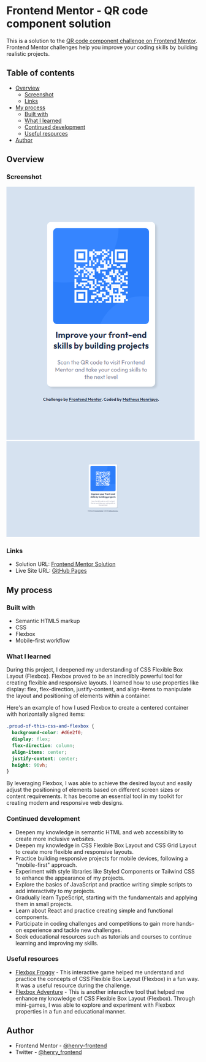 # Frontend Mentor - QR code component solution

This is a solution to the [QR code component challenge on Frontend Mentor](https://www.frontendmentor.io/challenges/qr-code-component-iux_sIO_H). Frontend Mentor challenges help you improve your coding skills by building realistic projects.

## Table of contents

- [Overview](#overview)
  - [Screenshot](#screenshot)
  - [Links](#links)
- [My process](#my-process)
  - [Built with](#built-with)
  - [What I learned](#what-i-learned)
  - [Continued development](#continued-development)
  - [Useful resources](#useful-resources)
- [Author](#author)

## Overview

### Screenshot

![](./screenshot/qr-code-component-mobile.png)
![](./screenshot/qr-code-component-desktop.png)

### Links

- Solution URL: [Frontend Mentor Solution](https://www.frontendmentor.io/challenges/qr-code-component-iux_sIO_H)
- Live Site URL: [GitHub Pages](https://henry-frontend.github.io/qr-code-component/)

## My process

### Built with

- Semantic HTML5 markup
- CSS
- Flexbox
- Mobile-first workflow

### What I learned

During this project, I deepened my understanding of CSS Flexible Box Layout (Flexbox). Flexbox proved to be an incredibly powerful tool for creating flexible and responsive layouts. I learned how to use properties like display: flex, flex-direction, justify-content, and align-items to manipulate the layout and positioning of elements within a container.

Here's an example of how I used Flexbox to create a centered container with horizontally aligned items:

```css
.proud-of-this-css-and-flexbox {
  background-color: #d6e2f0;
  display: flex;
  flex-direction: column;
  align-items: center;
  justify-content: center;
  height: 96vh;
}
```

By leveraging Flexbox, I was able to achieve the desired layout and easily adjust the positioning of elements based on different screen sizes or content requirements. It has become an essential tool in my toolkit for creating modern and responsive web designs.

### Continued development

- Deepen my knowledge in semantic HTML and web accessibility to create more inclusive websites.
- Deepen my knowledge in CSS Flexible Box Layout and CSS Grid Layout to create more flexible and responsive layouts.
- Practice building responsive projects for mobile devices, following a "mobile-first" approach.
- Experiment with style libraries like Styled Components or Tailwind CSS to enhance the appearance of my projects.
- Explore the basics of JavaScript and practice writing simple scripts to add interactivity to my projects.
- Gradually learn TypeScript, starting with the fundamentals and applying them in small projects.
- Learn about React and practice creating simple and functional components.
- Participate in coding challenges and competitions to gain more hands-on experience and tackle new challenges.
- Seek educational resources such as tutorials and courses to continue learning and improving my skills.

### Useful resources

- [Flexbox Froggy](https://flexboxfroggy.com/) - This interactive game helped me understand and practice the concepts of CSS Flexible Box Layout (Flexbox) in a fun way. It was a useful resource during the challenge.
- [Flexbox Adventure](https://codingfantasy.com/games/flexboxadventure) - This is another interactive tool that helped me enhance my knowledge of CSS Flexible Box Layout (Flexbox). Through mini-games, I was able to explore and experiment with Flexbox properties in a fun and educational manner.

## Author

- Frontend Mentor - [@henry-frontend](https://www.frontendmentor.io/profile/henry-frontend)
- Twitter - [@henry_frontend](https://twitter.com/henry_frontend)

